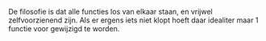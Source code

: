 De filosofie is dat alle functies los van elkaar staan, en vrijwel zelfvoorzienend zijn. Als er ergens iets niet klopt hoeft daar idealiter maar 1 functie voor gewijzigd te worden.